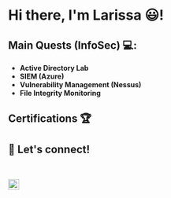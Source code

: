 <h1>Hi there, I'm Larissa 😃! <br/></h1>

<h2>Main Quests (InfoSec) 💻:</h2>

- <b>Active Directory Lab</b>
- <b>SIEM (Azure)</b>
- <b>Vulnerability Management (Nessus)</b>
- <b>File Integrity Monitoring</b>

<h2>Certifications 🏆</h2> 

<h2> 🤝 Let's connect!</h2>

<br/>

[<img align="left" alt="JoshMadakor | LinkedIn" width="22px" src="https://cdn.jsdelivr.net/npm/simple-icons@v3/icons/linkedin.svg" />][linkedin]


[linkedin]: https://linkedin.com/in/larissa-m-egbuna

<!--
**joshmadakor1/joshmadakor1** is a ✨ _special_ ✨ repository because its `README.md` (this file) appears on your GitHub profile.

Here are some ideas to get you started:

- 🔭 I’m currently working on ...
- 🌱 I’m currently learning ...
- 👯 I’m looking to collaborate on ...
- 🤔 I’m looking for help with ...
- 💬 Ask me about ...
- 📫 How to reach me: ...
- 😄 Pronouns: ...
- ⚡ Fun fact: ...
-->
